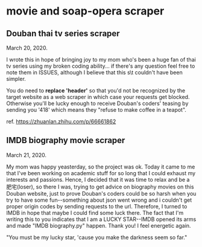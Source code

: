 # movie and soap-opera scraper

## Douban thai tv series scraper
March 20, 2020.

I wrote this in hope of bringing joy to my mom who's been a huge fan of thai tv series using my broken coding ability... if there's any question feel free to note them in ISSUES, although I believe that this s\\t couldn't have been simpler.

You do need to **replace 'header'** so that you'd not be recognized by the target website as a web scraper in which case your requests get blocked. Otherwise you'll be lucky enough to receive Douban's coders' teasing by sending you '418' which means they "refuse to make coffee in a teapot".

ref. https://zhuanlan.zhihu.com/p/66661862

## IMDB biography movie scraper
March 21, 2020.

My mom was happy yeasterday, so the project was ok. Today it came to me that I've been working on academic stuff for so long that I could exhaust my interests and passions. Hence, I decided that it was time to relax and be a 肥宅(loser), so there I was, trying to get advice on biography movies on this Douban website, just to prove Douban's coders could be so harsh when you try to have some fun--something about json went wrong and i couldn't get proper origin codes by sending requests to the url. Therefore, I turned to IMDB in hope that maybe I could find some luck there. The fact that I'm writing this to you indicates that I am a LUCKY STAR--IMDB opened its arms and made "IMDB biography.py" happen. Thank you! I feel energetic again. 

"You must be my lucky star, 'cause you make the darkness seem so far."

